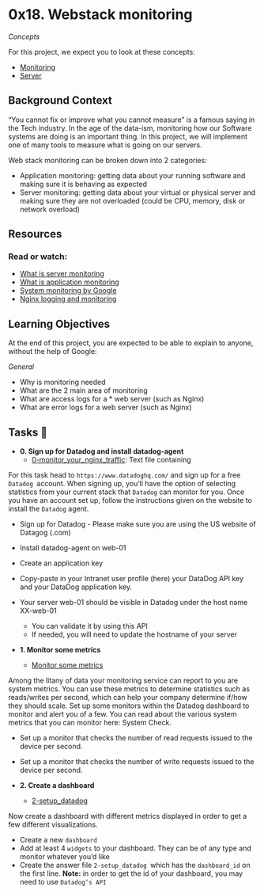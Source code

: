 # 0x18. Webstack monitoring


*Concepts*

For this project, we expect you to look at these concepts:

* [Monitoring]()
* [Server]()

## Background Context
“You cannot fix or improve what you cannot measure” is a famous saying in the Tech industry. In the age of the data-ism, monitoring how our Software systems are doing is an important thing. In this project, we will implement one of many tools to measure what is going on our servers.

Web stack monitoring can be broken down into 2 categories:

* Application monitoring: getting data about your running software and making sure it is behaving as expected
* Server monitoring: getting data about your virtual or physical server and making sure they are not overloaded (could be CPU, memory, disk or network overload)

## Resources
### Read or watch:

* [What is server monitoring](https://www.sumologic.com/glossary/server-monitoring/)
* [What is application monitoring](https://en.wikipedia.org/wiki/Application_performance_management)
* [System monitoring by Google](https://sre.google/sre-book/monitoring-distributed-systems/)
* [Nginx logging and monitoring](https://docs.nginx.com/nginx/admin-guide/monitoring/logging/)

## Learning Objectives
At the end of this project, you are expected to be able to explain to anyone, without the help of Google:

*General*
* Why is monitoring needed
* What are the 2 main area of monitoring
* What are access logs for a * web server (such as Nginx)
* What are error logs for a web server (such as Nginx)

## Tasks :page_with_curl:

* **0. Sign up for Datadog and install datadog-agent**
  * [0-monitor_your_nginx_traffic](./0-monitor_your_nginx_traffic): Text file containing

For this task head to ```https://www.datadoghq.com/``` and sign up for a free  `Datadog `account. When signing up, you’ll have the option of selecting statistics from your current stack that `Datadog` can monitor for you. Once you have an account set up, follow the instructions given on the website to install the `Datadog` agent.
  * Sign up for Datadog - Please make sure you are using the US website of Datagog (.com)
  * Install datadog-agent on web-01
  * Create an application key
  * Copy-paste in your Intranet user profile (here) your DataDog API key and your DataDog application key.
  * Your server web-01 should be visible in Datadog under the host name XX-web-01
    * You can validate it by using this API
    * If needed, you will need to update the hostname of your server

* **1. Monitor some metrics**
  * [Monitor some metrics](./Monitor_some_metrics)

Among the litany of data your monitoring service can report to you are system metrics. You can use these metrics to determine statistics such as reads/writes per second, which can help your company determine if/how they should scale. Set up some monitors within the Datadog dashboard to monitor and alert you of a few. You can read about the various system metrics that you can monitor here: System Check.
  * Set up a monitor that checks the number of read requests issued to the device per second.
  * Set up a monitor that checks the number of write requests issued to the device per second.


* **2. Create a dashboard**
  * [2-setup_datadog](./2-setup_datadog)

Now create a dashboard with different metrics displayed in order to get a few different visualizations.

  * Create a new `dashboard`
  * Add at least 4 `widgets` to your dashboard. They can be of any type and monitor whatever you’d like
  * Create the answer file `2-setup_datadog `which has the `dashboard_id` on the first line. **Note:** in order to get the id of your dashboard, you may need to use `Datadog’s API`
